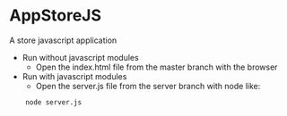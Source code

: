 # AppStoreJS
A store javascript application
* Run without javascript modules
  * Open the index.html file from the master branch with the browser
* Run with javascript modules
  * Open the server.js file from the server branch with node like:
````
    node server.js
````
